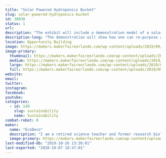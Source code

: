 ```yaml
---
title: "Solar Powered Hydroponics Bucket"
slug: solar-powered-hydroponics-bucket
id: 38030
status: 1
url: 
description: "The exhibit will include a demonstration model of a solar powered hydroponics bucket system for growth of vegetable and herb plants. "
description-long: "The demonstration will show how one can re-purpose a food grade quality five gallon bucket to a hydroponics growth system. The system can be used as a set and forget hydroponic system, but with the addition of solar power more nutrient demanding crops, such as tomatoes and peppers can be grown more successfully. The system will be set up using Hydroton clay pebbles as the growth medium. A solar powered fountain pump powers a drip system that pumps nutrient solution over the plant roots. This solar powered hydroponic growth system can be reused multiple times and provide a means to grow vegetables in a relatively easy, cost effective and water conserving manner."
location: Opportunity Building
image: https://makers.makerfaireorlando.com/wp-content/uploads/2019/09/Solar-Powered-Hydroponics-1-1024x576.jpg
image-primary:
  thumbnail: https://makers.makerfaireorlando.com/wp-content/uploads/2019/09/Solar-Powered-Hydroponics-1-150x150.jpg
  medium: https://makers.makerfaireorlando.com/wp-content/uploads/2019/09/Solar-Powered-Hydroponics-1-300x169.jpg
  large: https://makers.makerfaireorlando.com/wp-content/uploads/2019/09/Solar-Powered-Hydroponics-1-1024x576.jpg
  full: https://makers.makerfaireorlando.com/wp-content/uploads/2019/09/Solar-Powered-Hydroponics-1.jpg
website: 
email: 
twitter: 
instagram: 
facebook: 
youtube: 
categories:
  - id: 149
    slug: sustainability
    name: Sustainability
combat-robot: 0
maker:
  name: "EcoDeco"
  description: "I am a retired science teacher and former research biologist. In my retirement, I have explored a number of interests, gardening being one of them. In 2013, I became a master gardener for Seminole county. I have been involved in a variety of projects and one of my favorites is \"set and forget\" hydroponics. With this interest and my passion for promoting recycling, I have put a different spin on the method in an attempt to make it visually appealing and practical for anyone to grow their own food. "
  image-primary: https://makers.makerfaireorlando.com/wp-content/uploads/2019/08/DSC_1348-683x1024.jpg
last-modified-db: "2019-10-26 13:36:01"
last-exported: "2020-10-07 18:47:01"
---
```

